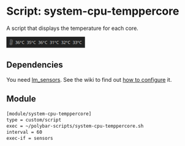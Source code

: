 # Script: system-cpu-temppercore

A script that displays the temperature for each core.

![system-cpu-temppercore](screenshots/1.png)


## Dependencies

You need [lm_sensors](https://archlinux.org/packages/lm_sensors). See the wiki to find out [how to configure](https://wiki.archlinux.org/index.php/lm_sensors) it.


## Module

```
[module/system-cpu-temppercore]
type = custom/script
exec = ~/polybar-scripts/system-cpu-temppercore.sh
interval = 60
exec-if = sensors
```
